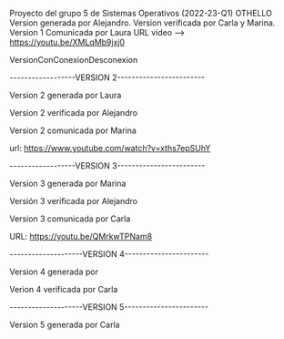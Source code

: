 ﻿Proyecto del grupo 5 de Sistemas Operativos (2022-23-Q1)
OTHELLO
Version generada por Alejandro.
Version verificada por Carla y Marina.
Version 1 Comunicada por Laura 
URL video --> https://youtu.be/XMLqMb9jxj0

VersionConConexionDesconexion

------------------VERSION 2------------------------

Version 2 generada por Laura

Version 2 verificada por Alejandro

Version 2 comunicada por Marina

url: https://www.youtube.com/watch?v=xths7epSUhY 

------------------VERSION 3------------------------

Version 3 generada por Marina

Versión 3 verificada por Alejandro

Version 3 comunicada por Carla

URL: https://youtu.be/QMrkwTPNam8

--------------------VERSION 4-----------------------

Version 4 generada por 

Verion 4 verificada por Carla 

--------------------VERSION 5-----------------------

Version 5 generada por Carla

